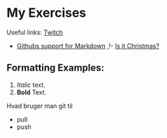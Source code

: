 # My Exercises
Useful links:
[Twitch](https://www.twitch.tv)
- [Githubs support for
Markdown](https://docs.github.com/en/get-started/writing-on-github/getting-started-with-writing-and-formatting-on-github/basic-writing-and-formatting-syntax) ,!- [Is it Christmas?](https://isitchristmas.com)
## Formatting Examples:
1. *Italic* text.
2. **Bold** Text.

Hvad bruger man git til
- pull
- push

